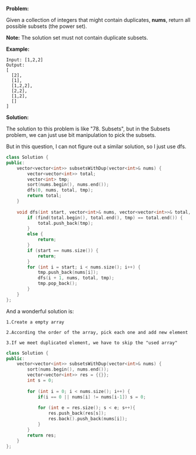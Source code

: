 **Problem:**

Given a collection of integers that might contain duplicates, **nums**, return all possible subsets (the power set).

**Note:** The solution set must not contain duplicate subsets.

**Example:**

```
Input: [1,2,2]
Output:
[
  [2],
  [1],
  [1,2,2],
  [2,2],
  [1,2],
  []
]
```

**Solution:**

The solution to this problem is like "78. Subsets", but in the Subsets problem, we can just use bit manipulation to pick the subsets.

But in this question, I can not figure out a similar solution, so I just use dfs.

```c++
class Solution {
public:
    vector<vector<int>> subsetsWithDup(vector<int>& nums) {
        vector<vector<int>> total;
        vector<int> tmp;
        sort(nums.begin(), nums.end());
        dfs(0, nums, total, tmp);
        return total;
    }
    
    void dfs(int start, vector<int>& nums, vector<vector<int>>& total, vector<int>& tmp) {
        if (find(total.begin(), total.end(), tmp) == total.end()) {
            total.push_back(tmp);
        }
        else {
            return;
        }
        if (start == nums.size()) {
            return; 
        }
        for (int i = start; i < nums.size(); i++) {
            tmp.push_back(nums[i]);
            dfs(i + 1, nums, total, tmp);
            tmp.pop_back();
        }
    }
};
```

And a wonderful solution is:

```
1.Create a empty array

2.According the order of the array, pick each one and add new element

3.If we meet duplicated element, we have to skip the "used array"
```

```c++
class Solution {
public:
    vector<vector<int>> subsetsWithDup(vector<int>& nums) {
        sort(nums.begin(), nums.end());
        vector<vector<int>> res = {{}};
        int s = 0;
        
        for (int i = 0; i < nums.size(); i++) {
            if(i == 0 || nums[i] != nums[i-1]) s = 0;
            
            for (int e = res.size(); s < e; s++){
                res.push_back(res[s]);
                res.back().push_back(nums[i]);
            }
        }
        return res;
    }
};
```

